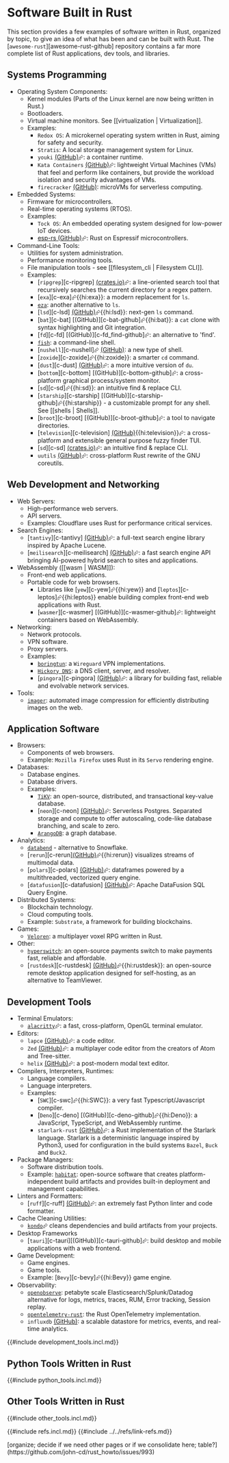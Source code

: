 # Software Built in Rust

This section provides a few examples of software written in Rust, organized by topic, to give an idea of what has been and can be built with Rust. The [`awesome-rust`][awesome-rust-github] repository contains a far more complete list of Rust applications, dev tools, and libraries.

## Systems Programming

- Operating System Components:
  - Kernel modules (Parts of the Linux kernel are now being written in Rust.)
  - Bootloaders.
  - Virtual machine monitors. See [[virtualization | Virtualization]].
  - Examples:
    - `Redox OS`: A microkernel operating system written in Rust, aiming for safety and security.
    - `Stratis`: A local storage management system for Linux.
    - `youki` [(GitHub)](https://github.com/youki-dev/youki)⮳: a container runtime.
    - `Kata Containers` [(GitHub)](https://github.com/kata-containers/kata-containers)⮳: lightweight Virtual Machines (VMs) that feel and perform like containers, but provide the workload isolation and security advantages of VMs.
    - `firecracker` [(GitHub)](https://github.com/firecracker-microvm/firecracker): microVMs for serverless computing.
- Embedded Systems:
  - Firmware for microcontrollers.
  - Real-time operating systems (RTOS).
  - Examples:
    - `Tock OS`: An embedded operating system designed for low-power IoT devices.
    - [esp-rs (GitHub)](https://github.com/esp-rs)⮳: Rust on Espressif microcontrollers.
- Command-Line Tools:
  - Utilities for system administration.
  - Performance monitoring tools.
  - File manipulation tools - see [[filesystem_cli | Filesystem CLI]].
  - Examples:
    - [`ripgrep`][c-ripgrep] [(crates.io)](https://crates.io/crates/ripgrep)⮳: a line-oriented search tool that recursively searches the current directory for a regex pattern.
    - [`exa`][c-exa]⮳{{hi:exa}}: a modern replacement for `ls`.
    - [`eza`](https://github.com/eza-community/eza): another alternative to `ls`.
    - [`lsd`][c-lsd] [(GitHub)](https://github.com/lsd-rs/lsd)⮳{{hi:lsd}}: next-gen `ls` command.
    - [`bat`][c-bat] [(GitHub)][c-bat-github]⮳{{hi:bat}}: a `cat` clone with syntax highlighting and Git integration.
    - [`fd`][c-fd] [(GitHub)][c-fd_find-github]⮳: an alternative to 'find'.
    - [`fish`](https://github.com/fish-shell/fish-shell): a command-line shell.
    - [`nushell`][c-nushell]⮳ [(GitHub)](https://github.com/nushell/nushell): a new type of shell.
    - [`zoxide`][c-zoxide]⮳{{hi:zoxide}}: a smarter `cd` command.
    - [`dust`][c-dust] [(GitHub)](https://github.com/bootandy/dust)⮳: a more intuitive version of `du`.
    - [`bottom`][c-bottom] [(GitHub)][c-bottom-github]⮳: a cross-platform graphical process/system monitor.
    - [`sd`][c-sd]⮳{{hi:sd}}: an intuitive find & replace CLI.
    - [`starship`][c-starship] [(GitHub)][c-starship-github]⮳{{hi:starship}} - a customizable prompt for any shell. See [[shells | Shells]].
    - [`broot`][c-broot] [(GitHub)][c-broot-github]⮳: a tool to navigate directories.
    - [`television`][c-television] [(GitHub)](https://github.com/alexpasmantier/television){{hi:television}}⮳: a cross-platform and extensible general purpose fuzzy finder TUI.
    - [`sd`][c-sd] [(crates.io)](https://crates.io/crates/sd)⮳: an intuitive find & replace CLI.
    - `uutils` [(GitHub)](https://github.com/uutils/coreutils)⮳: cross-platform Rust rewrite of the GNU coreutils.

## Web Development and Networking

- Web Servers:
  - High-performance web servers.
  - API servers.
  - Examples: Cloudflare uses Rust for performance critical services.
- Search Engines:
  - [`tantivy`][c-tantivy] [(GitHub)](https://github.com/quickwit-oss/tantivy)⮳: a full-text search engine library inspired by Apache Lucene.
  - [`meilisearch`][c-meilisearch] [(GitHub)](https://github.com/meilisearch/MeiliSearch)⮳: a fast search engine API bringing AI-powered hybrid search to sites and applications.
- WebAssembly ([[wasm | WASM]]):
  - Front-end web applications.
  - Portable code for web browsers.
    - Libraries like [`yew`][c-yew]⮳{{hi:yew}} and [`leptos`][c-leptos]⮳{{hi:leptos}} enable building complex front-end web applications with Rust.
    - [`wasmer`][c-wasmer] [(GitHub)][c-wasmer-github]⮳: lightweight containers based on WebAssembly.
- Networking:
  - Network protocols.
  - VPN software.
  - Proxy servers.
  - Examples:
    - [`boringtun`](https://github.com/cloudflare/boringtun): a `Wireguard` VPN implementations.
    - [`Hickory DNS`](https://github.com/hickory-dns/hickory-dns): a DNS client, server, and resolver.
    - [`pingora`][c-pingora] [(GitHub)](https://github.com/cloudflare/pingora)⮳: a library for building fast, reliable and evolvable network services.
- Tools:
  - [`imager`](https://github.com/imager-io/imager): automated image compression for efficiently distributing images on the web.

## Application Software

- Browsers:
  - Components of web browsers.
  - Example: `Mozilla Firefox` uses Rust in its `Servo` rendering engine.
- Databases:
  - Database engines.
  - Database drivers.
  - Examples:
    - [`TiKV`](https://github.com/tikv/tikv): an open-source, distributed, and transactional key-value database.
    - [`neon`][c-neon] [(GitHub)](https://github.com/neondatabase/neon)⮳: Serverless Postgres. Separated storage and compute to offer autoscaling, code-like database branching, and scale to zero.
    - [`ArangoDB`](https://arangodb.com): a graph database.
- Analytics:
  - [`databend`](https://github.com/databendlabs/databend) - alternative to Snowflake.
  - [`rerun`][c-rerun][(GitHub)](https://github.com/rerun-io/rerun)⮳{{hi:rerun}} visualizes streams of multimodal data.
  - [`polars`][c-polars] [(GitHub)](https://github.com/pola-rs/polars)⮳: dataframes powered by a multithreaded, vectorized query engine.
  - [`datafusion`][c-datafusion] [(GitHub)](https://github.com/apache/datafusion)⮳: Apache DataFusion SQL Query Engine.
- Distributed Systems:
  - Blockchain technology.
  - Cloud computing tools.
  - Example: `Substrate`, a framework for building blockchains.
- Games:
  - [`Veloren`](https://gitlab.com/veloren/veloren): a multiplayer voxel RPG written in Rust.
- Other:
  - [`hyperswitch`](https://github.com/juspay/hyperswitch): an open-source payments switch to make payments fast, reliable and affordable.
  - [`rustdesk`][c-rustdesk] [(GitHub)](https://github.com/rustdesk/rustdesk)⮳{{hi:rustdesk}}: an open-source remote desktop application designed for self-hosting, as an alternative to TeamViewer.

## Development Tools

- Terminal Emulators:
  - [`alacritty`](https://github.com/alacritty/alacritty)⮳: a fast, cross-platform, OpenGL terminal emulator.
- Editors:
  - `lapce` [(GitHub)](https://github.com/lapce/lapce)⮳: a code editor.
  - `Zed` [(GitHub)](https://github.com/zed-industries/zed)⮳: a multiplayer code editor from the creators of Atom and Tree-sitter.
  - `helix` [(GitHub)](https://github.com/helix-editor/helix)⮳: a post-modern modal text editor.
- Compilers, Interpreters, Runtimes:
  - Language compilers.
  - Language interpreters.
  - Examples:
    - [`SWC`][c-swc]⮳{{hi:SWC}}: a very fast Typescript/Javascript compiler.
    - [`Deno`][c-deno] [(GitHub)][c-deno-github]⮳{{hi:Deno}}: a JavaScript, TypeScript, and WebAssembly runtime.
    - `starlark-rust` [(GitHub)](https://github.com/facebook/starlark-rust)⮳: a Rust implementation of the Starlark language. Starlark is a deterministic language inspired by Python3, used for configuration in the build systems `Bazel`, `Buck` and `Buck2`.
- Package Managers:
  - Software distribution tools.
  - Example: [`habitat`](https://github.com/habitat-sh/habitat): open-source software that creates platform-independent build artifacts and provides built-in deployment and management capabilities.
- Linters and Formatters:
  - [`ruff`][c-ruff] [(GitHub)](https://github.com/astral-sh/ruff)⮳: an extremely fast Python linter and code formatter.
- Cache Cleaning Utilities:
  - [`kondo`](https://github.com/tbillington/kondo)⮳ cleans dependencies and build artifacts from your projects.
- Desktop Frameworks
  - [`tauri`][c-tauri][(GitHub)][c-tauri-github]⮳: build desktop and mobile applications with a web frontend.
- Game Development:
  - Game engines.
  - Game tools.
  - Example: [`Bevy`][c-bevy]⮳{{hi:Bevy}} game engine.
- Observability:
  - [`openobserve`](https://github.com/openobserve/openobserve): petabyte scale Elasticsearch/Splunk/Datadog alternative for logs, metrics, traces, RUM, Error tracking, Session replay.
  - [`opentelemetry-rust`](https://github.com/open-telemetry/opentelemetry-rust): the Rust OpenTelemetry implementation.
  - `influxdb` [(GitHub)](https://github.com/influxdata/influxdb): a scalable datastore for metrics, events, and real-time analytics.

{{#include development_tools.incl.md}}

## Python Tools Written in Rust

{{#include python_tools.incl.md}}

## Other Tools Written in Rust

{{#include other_tools.incl.md}}

{{#include refs.incl.md}}
{{#include ../../refs/link-refs.md}}

<div class="hidden">
[organize; decide if we need other pages or if we consolidate here; table?](https://github.com/john-cd/rust_howto/issues/993)
</div>
